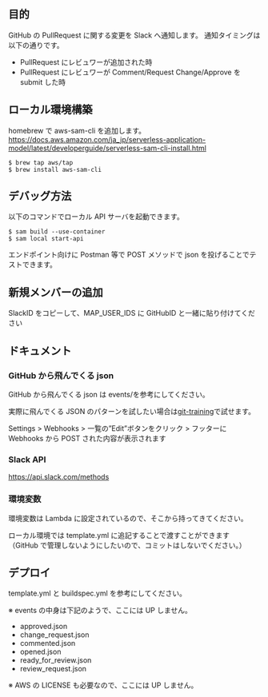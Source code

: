 ## 目的

GitHub の PullRequest に関する変更を Slack へ通知します。
通知タイミングは以下の通りです。

- PullRequest にレビュワーが追加された時
- PullRequest にレビュワーが Comment/Request Change/Approve を submit した時

## ローカル環境構築

homebrew で aws-sam-cli を追加します。
https://docs.aws.amazon.com/ja_jp/serverless-application-model/latest/developerguide/serverless-sam-cli-install.html

```
$ brew tap aws/tap
$ brew install aws-sam-cli
```

## デバッグ方法

以下のコマンドでローカル API サーバを起動できます。

```
$ sam build --use-container
$ sam local start-api
```

エンドポイント向けに Postman 等で POST メソッドで json を投げることでテストできます。

## 新規メンバーの追加

SlackID をコピーして、MAP_USER_IDS に GitHubID と一緒に貼り付けてください

## ドキュメント

### GitHub から飛んでくる json

GitHub から飛んでくる json は events/を参考にしてください。

実際に飛んでくる JSON のパターンを試したい場合は[git-training](自分でテスト用のチャンネルを作ってください)で試せます。

Settings > Webhooks > 一覧の”Edit”ボタンをクリック > フッターに Webhooks から POST された内容が表示されます

### Slack API

https://api.slack.com/methods

### 環境変数

環境変数は Lambda に設定されているので、そこから持ってきてください。

ローカル環境では template.yml に追記することで渡すことができます
（GitHub で管理しないようにしたいので、コミットはしないでください。）

## デプロイ

template.yml と buildspec.yml を参考にしてください。

※ events の中身は下記のようで、ここには UP しません。

- approved.json
- change_request.json
- commented.json
- opened.json
- ready_for_review.json
- review_request.json

※ AWS の LICENSE も必要なので、ここには UP しません。
